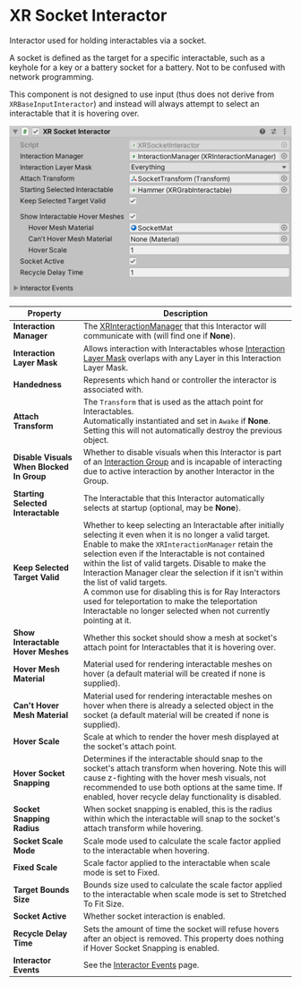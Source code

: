 # XR Socket Interactor

Interactor used for holding interactables via a socket.

A socket is defined as the target for a specific interactable, such as a keyhole for a key or a battery socket for a battery. Not to be confused with network programming.

This component is not designed to use input (thus does not derive from `XRBaseInputInteractor`) and instead will always attempt to select an interactable that it is hovering over.

![XRSocketInteractor component](images/xr-socket-interactor.png)

| **Property** | **Description** |
|---|---|
| **Interaction Manager** | The [XRInteractionManager](xr-interaction-manager.md) that this Interactor will communicate with (will find one if **None**). |
| **Interaction Layer Mask** | Allows interaction with Interactables whose [Interaction Layer Mask](interaction-layers.md) overlaps with any Layer in this Interaction Layer Mask. |
| **Handedness** | Represents which hand or controller the interactor is associated with. |
| **Attach Transform** | The `Transform` that is used as the attach point for Interactables.<br />Automatically instantiated and set in `Awake` if **None**.<br />Setting this will not automatically destroy the previous object. |
| **Disable Visuals When Blocked In Group** | Whether to disable visuals when this Interactor is part of an [Interaction Group](xr-interaction-group.md) and is incapable of interacting due to active interaction by another Interactor in the Group. |
| **Starting Selected Interactable** | The Interactable that this Interactor automatically selects at startup (optional, may be **None**). |
| **Keep Selected Target Valid** | Whether to keep selecting an Interactable after initially selecting it even when it is no longer a valid target.<br />Enable to make the `XRInteractionManager` retain the selection even if the Interactable is not contained within the list of valid targets. Disable to make the Interaction Manager clear the selection if it isn't within the list of valid targets.<br />A common use for disabling this is for Ray Interactors used for teleportation to make the teleportation Interactable no longer selected when not currently pointing at it. |
| **Show Interactable Hover Meshes** | Whether this socket should show a mesh at socket's attach point for Interactables that it is hovering over. |
| **Hover Mesh Material** | Material used for rendering interactable meshes on hover (a default material will be created if none is supplied). |
| **Can't Hover Mesh Material** | Material used for rendering interactable meshes on hover when there is already a selected object in the socket (a default material will be created if none is supplied). |
| **Hover Scale** | Scale at which to render the hover mesh displayed at the socket's attach point. |
| **Hover Socket Snapping** | Determines if the interactable should snap to the socket's attach transform when hovering. Note this will cause z-fighting with the hover mesh visuals, not recommended to use both options at the same time. If enabled, hover recycle delay functionality is disabled. |
| **Socket Snapping Radius** | When socket snapping is enabled, this is the radius within which the interactable will snap to the socket's attach transform while hovering. |
| **Socket Scale Mode** | Scale mode used to calculate the scale factor applied to the interactable when hovering. |
| **Fixed Scale** | Scale factor applied to the interactable when scale mode is set to Fixed. |
| **Target Bounds Size** | Bounds size used to calculate the scale factor applied to the interactable when scale mode is set to Stretched To Fit Size. |
| **Socket Active** | Whether socket interaction is enabled. |
| **Recycle Delay Time** | Sets the amount of time the socket will refuse hovers after an object is removed. This property does nothing if Hover Socket Snapping is enabled. |
| **Interactor Events** | See the [Interactor Events](interactor-events.md) page. |